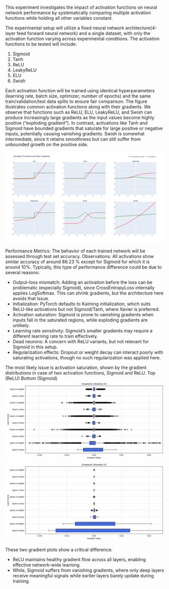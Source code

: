 This experiment investigates the impact of activation functions on neural network performance by systematically comparing 
multiple activation functions while holding all other variables constant. 

The experimental setup will utilize a fixed neural network architecture(4-layer feed forward neural network) and a single
dataset, with only the activation function varying across experimental conditions. The activation functions to be tested
will include:

1.	Sigmoid
2.	Tanh
3.	ReLU
4.	LeakyReLU
5.	ELU
6.	Swish

Each activation function will be trained using identical hyperparameters (learning rate, batch size, optimizer, number of epochs)
and the same train/validation/test data splits to ensure fair comparison. The figure illustrates common activation functions 
along with their gradients. We observe that functions such as ReLU, ELU, LeakyReLU, and Swish can produce increasingly large gradients
as the input values become highly positive (“exploding gradient”). In contrast, activations like Tanh and Sigmoid have bounded gradients
that saturate for large positive or negative inputs, potentially causing vanishing gradients. Swish is somewhat intermediate, 
since it retains smoothness but can still suffer from unbounded growth on the positive side.

![Activation-Functions](https://github.com/choudharynishu/foundations_deeplearning/blob/main/ActivationFunctions/ActivationFunctions.png)
 
Performance Metrics: The behavior of each trained network will be assessed through test set accuracy. 
Observations: All activations show similar accuracy of around 88.23 % except for Sigmoid for which it is around 10%. 
Typically, this type of performance difference could be due to several reasons: 

- Output–loss mismatch: Adding an activation before the loss can be problematic (especially Sigmoid), since CrossEntropyLoss
internally applies LogSoftmax. This can shrink gradients, but the architecture here avoids that issue.
- Initialization: PyTorch defaults to Kaiming initialization, which suits ReLU-like activations but not Sigmoid/Tanh, where Xavier is preferred.
- Activation saturation: Sigmoid is prone to vanishing gradients when inputs fall in the saturated regions, while exploding gradients are unlikely. 
- Learning rate sensitivity: Sigmoid’s smaller gradients may require a different learning rate to train effectively.
- Dead neurons: A concern with ReLU variants, but not relevant for Sigmoid in this setup.
- Regularization effects: Dropout or weight decay can interact poorly with saturating activations, though no such regularization was applied here.

The most likely issue is activation saturation, shown by the gradient distributions in case of two activation functions, 
Sigmoid and ReLU. Top (ReLU) Bottom (Sigmoid)
![ReLU-Gradient_evolution](ActivationFunctions/gradient_evolution_relu.gif)
![Sigmoid-Gradient_evolution](ActivationFunctions/gradient_evolution_sigmoid.gif)

These two gradient plots show a critical difference: 
- ReLU maintains healthy gradient flow across all layers, enabling effective network-wide learning. 
- While, Sigmoid suffers from vanishing gradients, where only deep layers receive meaningful signals while earlier layers barely update during training. 

